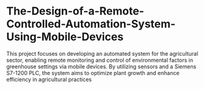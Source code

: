# The-Design-of-a-Remote-Controlled-Automation-System-Using-Mobile-Devices
This project focuses on developing an automated system for the agricultural sector, enabling remote monitoring and control of environmental factors in greenhouse settings via mobile devices. By utilizing sensors and a Siemens S7-1200 PLC, the system aims to optimize plant growth and enhance efficiency in agricultural practices
